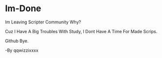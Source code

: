 # Im-Done
Im Leaving Scripter Community
Why?

Cuz I Have A Big Troubles With Study, I Dont Have A Time For Made Scrips.

Github Bye.

-By qqwizzixxxx
